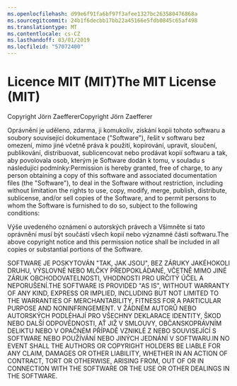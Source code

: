 ```yaml
---
ms.openlocfilehash: d99e6f91fa6bf97f3afee1327bc263580476868a
ms.sourcegitcommit: 24b1f6decbb17bb22a45166e5fdb0845c65af498
ms.translationtype: MT
ms.contentlocale: cs-CZ
ms.lasthandoff: 03/01/2019
ms.locfileid: "57072400"
---
```

<a name="the-mit-license-mit"></a><span data-ttu-id="bcc5b-101">Licence MIT (MIT)</span><span class="sxs-lookup"><span data-stu-id="bcc5b-101">The MIT License (MIT)</span></span>
=====================

<span data-ttu-id="bcc5b-102">Copyright Jörn Zaefferer</span><span class="sxs-lookup"><span data-stu-id="bcc5b-102">Copyright Jörn Zaefferer</span></span>

<span data-ttu-id="bcc5b-103">Oprávnění je uděleno, zdarma, ji komukoliv, získání kopii tohoto softwaru a soubory související dokumentace ("Software"), řešit v softwaru bez omezení, mimo jiné včetně práva k použití, kopírování, upravit, sloučení, publikování, distribuovat, sublicencovat nebo prodávat kopií softwaru a tak, aby povolovala osob, kterým je Software dodán k tomu, v souladu s následující podmínky:</span><span class="sxs-lookup"><span data-stu-id="bcc5b-103">Permission is hereby granted, free of charge, to any person obtaining a copy of this software and associated documentation files (the "Software"), to deal in the Software without restriction, including without limitation the rights to use, copy, modify, merge, publish, distribute, sublicense, and/or sell copies of the Software, and to permit persons to whom the Software is furnished to do so, subject to the following conditions:</span></span>

<span data-ttu-id="bcc5b-104">Výše uvedeného oznámení o autorských právech a Všimněte si tato oprávnění musí být součástí všech kopií nebo významné části softwaru.</span><span class="sxs-lookup"><span data-stu-id="bcc5b-104">The above copyright notice and this permission notice shall be included in all copies or substantial portions of the Software.</span></span>

<span data-ttu-id="bcc5b-105">SOFTWARE JE POSKYTOVÁN "TAK, JAK JSOU", BEZ ZÁRUKY JAKÉHOKOLI DRUHU, VÝSLOVNÉ NEBO MLČKY PŘEDPOKLÁDANÉ, VČETNĚ MIMO JINÉ ZÁRUK OBCHODOVATELNOSTI, VHODNOSTI PRO URČITÝ ÚČEL A NEPORUŠENÍ.</span><span class="sxs-lookup"><span data-stu-id="bcc5b-105">THE SOFTWARE IS PROVIDED "AS IS", WITHOUT WARRANTY OF ANY KIND, EXPRESS OR IMPLIED, INCLUDING BUT NOT LIMITED TO THE WARRANTIES OF MERCHANTABILITY, FITNESS FOR A PARTICULAR PURPOSE AND NONINFRINGEMENT.</span></span> <span data-ttu-id="bcc5b-106">V ŽÁDNÉM AUTORŮ NEBO AUTORSKÝCH PODLÉHAJÍ PRO VŠECHNY DEKLARACE IDENTITY, ŠKOD NEBO DALŠÍ ODPOVĚDNOSTI, AŤ JIŽ V SMLOUVY, OBČANSKOPRÁVNÍM DELIKTU NEBO V OPAČNÉM PŘÍPADĚ VZNIKLÉ Z NEBO SOUVISEJÍCÍ S SOFTWARE NEBO POUŽÍVÁNÍ NEBO JINÝCH JEDNÁNÍ V SOFTWARU.</span><span class="sxs-lookup"><span data-stu-id="bcc5b-106">IN NO EVENT SHALL THE AUTHORS OR COPYRIGHT HOLDERS BE LIABLE FOR ANY CLAIM, DAMAGES OR OTHER LIABILITY, WHETHER IN AN ACTION OF CONTRACT, TORT OR OTHERWISE, ARISING FROM, OUT OF OR IN CONNECTION WITH THE SOFTWARE OR THE USE OR OTHER DEALINGS IN THE SOFTWARE.</span></span>
